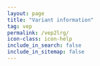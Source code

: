 ```yaml
---
layout: page
title: "Variant information"
tag: vep
permalink: /vep2lrg/
icon-class: icon-help
include_in_search: false
include_in_sitemap: false
---
```


<script type="text/javascript" src="/js/vep2lrg.js"></script>
<script type="text/javascript">
  window.onload = function () {
    get_vep_results();
  }
</script>


<!-- Searched entry -->
<h2 id="vep_hgvs_title" style="display:none">HGVS: <span class="vep_hgvs"></span></h2>

<div id="vep_msg" style="display:none">
  <h4 class="icon-info close-icon-5 smaller-icon" style="text-align:center">Request sent to Ensembl. Please wait for the results ...</h4>
  <div class="loader" style="text-align:center"></div>
</div>


<!-- VEP results -->
<div id="vep_results" style="display:none">


  <!-- Co-located variants -->
  <div id="coloc_variants">
    <h3 class="icon-location smaller-icon close-icon-5 margin-top-10 margin-bottom-10">Co-located variant(s)</h3>
    <div id="coloc_variants_entry"></div>
  </div>

  <!-- Sequence variants -->
  <div id="seq_variants">  
    <h3 class="icon-info smaller-icon close-icon-5 margin-top-10 margin-bottom-10">Alleles</h3>
    <table id="seq_variants_table" class="table table-hover table-lrg">
      <thead>
        <tr><th colspan="3" class="split-header">Genomic sequences</th></tr>
        <tr>
          <th style="width:20%"></th>
          <th class="text-center" style="width:40%">Primary reference genome (<span class="assembly"></span>)</th>
          <th class="text-center" style="width:40%">LRG genomic</th>
        </tr>
      </thead>
      <tbody id="gen_seq">
        <tr>
          <td><b>Alleles</b></td>
          <td id="gen_ref_cell">
            <div class="allele_label clearfix">
              <div id="gen_ref_fwd_label" class="allele_label_fwd"></div>
              <div id="gen_ref_fwd" class="allele_label_text"></div>
            </div>
            <div class="clearfix">
              <div class="arrow ref_arrow"><div class="line"></div><div class="point point_right"></div></div>
            </div>
            <div class="clearfix">
              <div class="arrow ref_arrow"><div class="point point_left"></div><div class="line"></div></div>
            </div>
            <div class="allele_label clearfix">
              <div id="gen_ref_rev" class="allele_label_text"></div>
              <div id="gen_ref_rev_label" class="allele_label_rev"></div>
            </div>
          </td>
          <td id="gen_lrg_cell">
            <div class="allele_label clearfix">
              <div id="gen_lrg_fwd_label" class="allele_label_fwd"></div>
              <div id="gen_lrg_fwd" class="allele_label_text"></div>
            </div>
            <div class="clearfix">
              <div class="arrow"><div class="line lrg_blue_bg"></div><div class="point point_right lrg_blue"></div></div>
            </div>
            <div class="clearfix">
              <div class="arrow"><div class="point point_left lrg_blue"></div><div class="line lrg_blue_bg"></div></div>
            </div>
            <div class="allele_label clearfix">
              <div id="gen_lrg_rev" class="allele_label_text"></div>
              <div id="gen_lrg_rev_label" class="allele_label_rev"></div>
            </div>
          </td>
        </tr>
        <tr id="allele_freq_row">
          <td><b>Allele frequency</b></td>
          <td id="ref_al_cell"></td>
          <td id="lrg_al_cell"></td>
        </tr>
      </tbody>
      <thead>
        <tr><th colspan="3" class="split-header">Transcript sequences</th></tr>
        <tr>
          <th></th>
          <th class="text-center">Ensembl transcripts</th>
          <th class="text-center">LRG and RefSeq transcripts</th>
        </tr>
      </thead>
      <tbody id="trans_seq">
        <tr>
          <td><b>Transcript alleles</b></td>
          <td id="tr_ref_cell">            
            <div class="clearfix">
              <div id="tr_ref_arrow" class="arrow"></div>
            </div>
            <div id="tr_ref_al" style="text-align:center"></div>
          </td>
          <td id="tr_lrg_cell">            
            <div class="clearfix">
              <div id="tr_lrg_arrow" class="arrow"></div>
            </div>
            <div id="tr_lrg_al" style="text-align:center"></div>
          </td>
        </tr>
      </tbody>
    </table>
  </div>


  <h3 class="icon-tool smaller-icon close-icon-5 margin-top-50">Predicted effect of variant (mismatch between LRG and primary reference genome)</h3>

  <!-- Summary results -->
  <div id="vep_summmary" class="clearfix margin-bottom-10">
    <div class="col-xs-6 col-sm-6 col-md-5 col-lg-5 padding-left-0">
      <table class="table-vep-sum" style="width:100%"><tbody></tbody></table>
    </div>
    <div class="col-xs-6 col-sm-6 col-md-7 col-lg-7 padding-left-0 padding-right-0">
      <div class="section-box" id="search_help">
        <div class="clearfix">
          <div class="section-header icon-help left">About the VEP</div>
          <div class="right close-button icon-close close-icon-0" title="Close this box" onclick="javascript:$('#search_help').hide()"></div>
        </div>
        <p class="margin-top-5 margin-bottom-0 smaller-text">
          These results are generated by the <a class="icon-external-link" href="{{ site.urls.ensembl }}/info/docs/tools/vep/index.html" target="_blank">Variant Effect Predictor (VEP)</a>a>, an Ensembl tool that determines the effect of variants (SNPs, insertions, deletions, CNVs or structural variants) on genes, transcripts and protein sequences, as well as regulatory regions.<br />
          Results are presented based on a change FROM the primary reference genome allele to the LRG allele.
        </p>
        <div style="margin: 15px 5px 0px">
          {% assign faqs = site.faq | where: 'help','vep' %}
            {% for faq in faqs %}
              {% if faq.faq_tags contains "vep" %}
                {% assign faq_id = faq.faq_group | append : '_' | append : faq.faq_order %}
                <div class="item_entry" style="width:auto">
                  <div class="item_title close-icon-5 icon-collapse-closed" id="{{ faq_id }}_button" onclick="javascript:show_hide('{{ faq_id }}')">
                    {{ faq.title }}
                    <div class="icon-help right" data-toggle="tooltip" data-placement="bottom" title="Contextual help from the FAQ"></div>
                  </div>
                  <div class="item_content" id="{{ faq_id }}">
                    {{ faq.content }}
                  </div>
              </div>
              {% endif %}
          {% endfor %}
        </div>
      </div>
    </div>
  </div>

  <!-- Transcript consequences -->
  <h3 class="icon-analyse smaller-icon close-icon-5 margin-top-20 margin-bottom-10">Transcript consequences</h3>

  <div id="tr_consequences">
    <table class="table table-hover table-lrg">
      <thead>
        <tr>
          <th>Gene</th>
          <th>Transcript</th>
          <th>Biotype</th>
          <th>Strand</th>
          <th>HGVS</th> 
          <th>Consequences<a class="icon-info-link" href="{{ site.urls.conseq_url }}consequences" data-toggle="tooltip" data-placement="bottom" title="Click here to see the list of consequences and their descriptions" target="_blank"></a></th>
          <th>Non-reference genome allele</th>
          <th>IMPACT<a class="icon-info-link" href="{{ site.urls.conseq_url }}consequences" data-toggle="tooltip" data-placement="bottom" title="Click here to see the list of consequences and their descriptions" target="_blank"></a></th>
        </tr>
      </thead>
      <tbody></tbody>  
    </table>
  </div>

</div>



